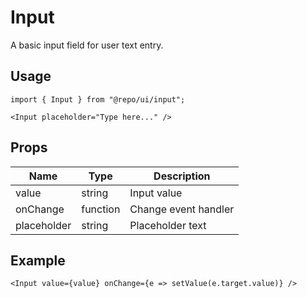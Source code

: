 # Input

A basic input field for user text entry.

## Usage

```tsx
import { Input } from "@repo/ui/input";

<Input placeholder="Type here..." />
```

## Props

| Name        | Type     | Description                  |
|-------------|----------|------------------------------|
| value       | string   | Input value                  |
| onChange    | function | Change event handler         |
| placeholder | string   | Placeholder text             |

## Example

```tsx
<Input value={value} onChange={e => setValue(e.target.value)} />
```
